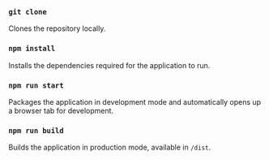### `git clone `
Clones the repository locally.<br />

### `npm install`
Installs the dependencies required for the application to run.<br />

### `npm run start`
Packages the application in development mode and automatically opens up a browser tab for development.<br />

### `npm run build`
Builds the application in production mode, available in `/dist`.<br />